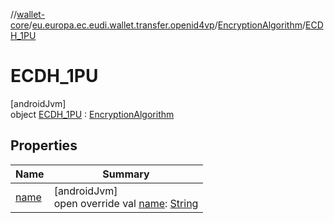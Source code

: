 //[wallet-core](../../../../index.md)/[eu.europa.ec.eudi.wallet.transfer.openid4vp](../../index.md)/[EncryptionAlgorithm](../index.md)/[ECDH_1PU](index.md)

# ECDH_1PU

[androidJvm]\
object [ECDH_1PU](index.md) : [EncryptionAlgorithm](../index.md)

## Properties

| Name | Summary |
|---|---|
| [name](name.md) | [androidJvm]<br>open override val [name](name.md): [String](https://kotlinlang.org/api/latest/jvm/stdlib/kotlin/-string/index.html) |
